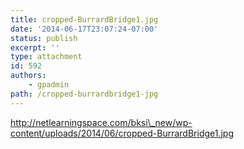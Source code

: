 ```yaml
---
title: cropped-BurrardBridge1.jpg
date: '2014-06-17T23:07:24-07:00'
status: publish
excerpt: ''
type: attachment
id: 592
authors:
    - gpadmin
path: /cropped-burrardbridge1-jpg
---
```

http://netlearningspace.com/bksi\_new/wp-content/uploads/2014/06/cropped-BurrardBridge1.jpg